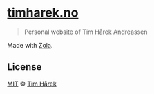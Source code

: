 # [timharek.no](https://timharek.no)

> Personal website of Tim Hårek Andreassen

Made with [Zola](https://getzola.org).

## License

[MIT](LICENSE) &copy; [Tim Hårek](https://timharek.no)
